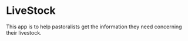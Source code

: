 # LiveStock
This app is to help pastoralists get the information they need concerning their livestock.
